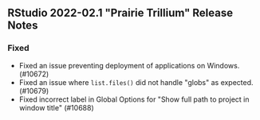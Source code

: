 ## RStudio 2022-02.1 "Prairie Trillium" Release Notes

### Fixed

* Fixed an issue preventing deployment of applications on Windows. (#10672)
* Fixed an issue where `list.files()` did not handle "globs" as expected. (#10679)
* Fixed incorrect label in Global Options for "Show full path to project in window title" (#10688)
